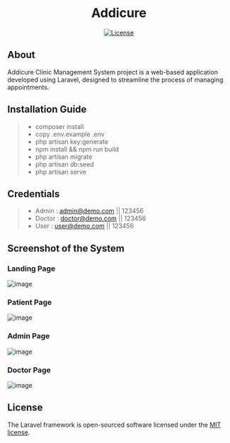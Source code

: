 

<h1 align="center">Addicure</h1>
<p align="center">
<a href="https://packagist.org/packages/laravel/framework"><img src="https://img.shields.io/packagist/l/laravel/framework" alt="License"></a>
</p>

## About
Addicure Clinic Management System project  is a web-based application developed using Laravel, designed to streamline the process of managing appointments.

## Installation Guide
> - composer install
> - copy .env.example .env
> - php artisan key:generate
> - npm install && npm run build
> - php artisan migrate
> - php artisan db:seed
> - php artisan serve

## Credentials
> - Admin : admin@demo.com || 123456
> - Doctor : doctor@demo.com || 123456
> - User : user@demo.com || 123456

## Screenshot of the System
<h3>Landing Page</h3>

![image](https://github.com/Keyrol26/ClinicMgt/assets/106021361/8eb4c897-4033-4c9f-90c6-6bfab1e50cbf)

<h3>Patient Page</h3>

![image](https://github.com/Keyrol26/ClinicMgt/assets/106021361/b854f360-72f3-4ce7-b89e-37c2af45d0a7)

<h3>Admin Page</h3>

![image](https://github.com/Keyrol26/ClinicMgt/assets/106021361/bee57d62-a34b-4e7f-845f-6bea7c0e17ae)

<h3>Doctor Page</h3>

![image](https://github.com/Keyrol26/ClinicMgt/assets/106021361/5d09a9f0-0890-4bcd-9c26-6ef3c90cd569)


## License

The Laravel framework is open-sourced software licensed under the [MIT license](https://opensource.org/licenses/MIT).

